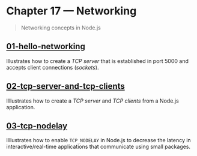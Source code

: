 # Chapter 17 &mdash; Networking
> Networking concepts in Node.js

## [01-hello-networking](./01-hello-networking/)
Illustrates how to create a *TCP server* that is established in port 5000 and accepts client connections (*sockets*).

## [02-tcp-server-and-tcp-clients](./02-tcp-server-and-tcp-clients/)
Illlustrates how to create a *TCP server* and *TCP clients* from a Node.js application.

## [03-tcp-nodelay](./03-tcp-nodelay/)
Illlustrates how to enable `TCP_NODELAY` in Node.js to decrease the latency in interactive/real-time applications that communicate using small packages.
